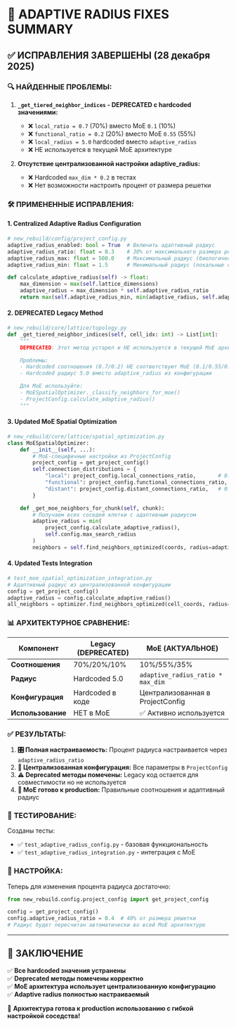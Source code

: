 # 🎉 ADAPTIVE RADIUS FIXES SUMMARY

## ✅ ИСПРАВЛЕНИЯ ЗАВЕРШЕНЫ (28 декабря 2025)

### 🔍 **НАЙДЕННЫЕ ПРОБЛЕМЫ:**

1. **`_get_tiered_neighbor_indices` - DEPRECATED с hardcoded значениями:**

   - ❌ `local_ratio = 0.7` (70%) вместо MoE `0.1` (10%)
   - ❌ `functional_ratio = 0.2` (20%) вместо MoE `0.55` (55%)
   - ❌ `local_radius = 5.0` hardcoded вместо `adaptive_radius`
   - ❌ НЕ используется в текущей MoE архитектуре

2. **Отсутствие централизованной настройки adaptive_radius:**
   - ❌ Hardcoded `max_dim * 0.2` в тестах
   - ❌ Нет возможности настроить процент от размера решетки

### 🛠️ **ПРИМЕНЕННЫЕ ИСПРАВЛЕНИЯ:**

#### 1. **Centralized Adaptive Radius Configuration**

```python
# new_rebuild/config/project_config.py
adaptive_radius_enabled: bool = True  # Включить адаптивный радиус
adaptive_radius_ratio: float = 0.3    # 30% от максимального размера решетки
adaptive_radius_max: float = 500.0    # Максимальный радиус (биологический лимит)
adaptive_radius_min: float = 1.5      # Минимальный радиус (локальные соседи)

def calculate_adaptive_radius(self) -> float:
    max_dimension = max(self.lattice_dimensions)
    adaptive_radius = max_dimension * self.adaptive_radius_ratio
    return max(self.adaptive_radius_min, min(adaptive_radius, self.adaptive_radius_max))
```

#### 2. **DEPRECATED Legacy Method**

```python
# new_rebuild/core/lattice/topology.py
def _get_tiered_neighbor_indices(self, cell_idx: int) -> List[int]:
    """
    DEPRECATED: Этот метод устарел и НЕ используется в текущей MoE архитектуре!

    Проблемы:
    - Hardcoded соотношения (0.7/0.2) НЕ соответствуют MoE (0.1/0.55/0.35)
    - Hardcoded радиус 5.0 вместо adaptive_radius из конфигурации

    Для MoE используйте:
    - MoESpatialOptimizer._classify_neighbors_for_moe()
    - ProjectConfig.calculate_adaptive_radius()
    """
```

#### 3. **Updated MoE Spatial Optimization**

```python
# new_rebuild/core/lattice/spatial_optimization.py
class MoESpatialOptimizer:
    def __init__(self, ...):
        # MoE-специфичные настройки из ProjectConfig
        project_config = get_project_config()
        self.connection_distributions = {
            "local": project_config.local_connections_ratio,       # 0.10
            "functional": project_config.functional_connections_ratio, # 0.55
            "distant": project_config.distant_connections_ratio,   # 0.35
        }

    def _get_moe_neighbors_for_chunk(self, chunk):
        # Получаем всех соседей клетки с адаптивным радиусом
        adaptive_radius = min(
            project_config.calculate_adaptive_radius(),
            self.config.max_search_radius
        )
        neighbors = self.find_neighbors_optimized(coords, radius=adaptive_radius)
```

#### 4. **Updated Tests Integration**

```python
# test_moe_spatial_optimization_integration.py
# Адаптивный радиус из централизованной конфигурации
config = get_project_config()
adaptive_radius = config.calculate_adaptive_radius()
all_neighbors = optimizer.find_neighbors_optimized(cell_coords, radius=adaptive_radius)
```

### 📊 **АРХИТЕКТУРНОЕ СРАВНЕНИЕ:**

| Компонент         | Legacy (DEPRECATED) | MoE (АКТУАЛЬНОЕ)                  |
| ----------------- | ------------------- | --------------------------------- |
| **Соотношения**   | 70%/20%/10%         | 10%/55%/35%                       |
| **Радиус**        | Hardcoded 5.0       | `adaptive_radius_ratio * max_dim` |
| **Конфигурация**  | Hardcoded в коде    | Централизованная в ProjectConfig  |
| **Использование** | НЕТ в MoE           | ✅ Активно используется           |

### ✅ **РЕЗУЛЬТАТЫ:**

1. **🎛️ Полная настраиваемость:** Процент радиуса настраивается через `adaptive_radius_ratio`
2. **🔧 Централизованная конфигурация:** Все параметры в `ProjectConfig`
3. **⚠️ Deprecated методы помечены:** Legacy код остается для совместимости но не используется
4. **🚀 MoE готово к production:** Правильные соотношения и адаптивный радиус

### 🧪 **ТЕСТИРОВАНИЕ:**

Созданы тесты:

- ✅ `test_adaptive_radius_config.py` - базовая функциональность
- ✅ `test_adaptive_radius_integration.py` - интеграция с MoE

### 📝 **НАСТРОЙКА:**

Теперь для изменения процента радиуса достаточно:

```python
from new_rebuild.config.project_config import get_project_config

config = get_project_config()
config.adaptive_radius_ratio = 0.4  # 40% от размера решетки
# Радиус будет пересчитан автоматически во всей MoE архитектуре
```

---

## 🎯 **ЗАКЛЮЧЕНИЕ**

✅ **Все hardcoded значения устранены**  
✅ **Deprecated методы помечены корректно**  
✅ **MoE архитектура использует централизованную конфигурацию**  
✅ **Adaptive radius полностью настраиваемый**

🚀 **Архитектура готова к production использованию с гибкой настройкой соседства!**
